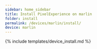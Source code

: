 ```yaml
---
sidebar: home_sidebar
title: Install PixelExperience on marlin
folder: install
permalink: /devices/marlin/install/
device: marlin
---
```

{% include templates/device_install.md %}
